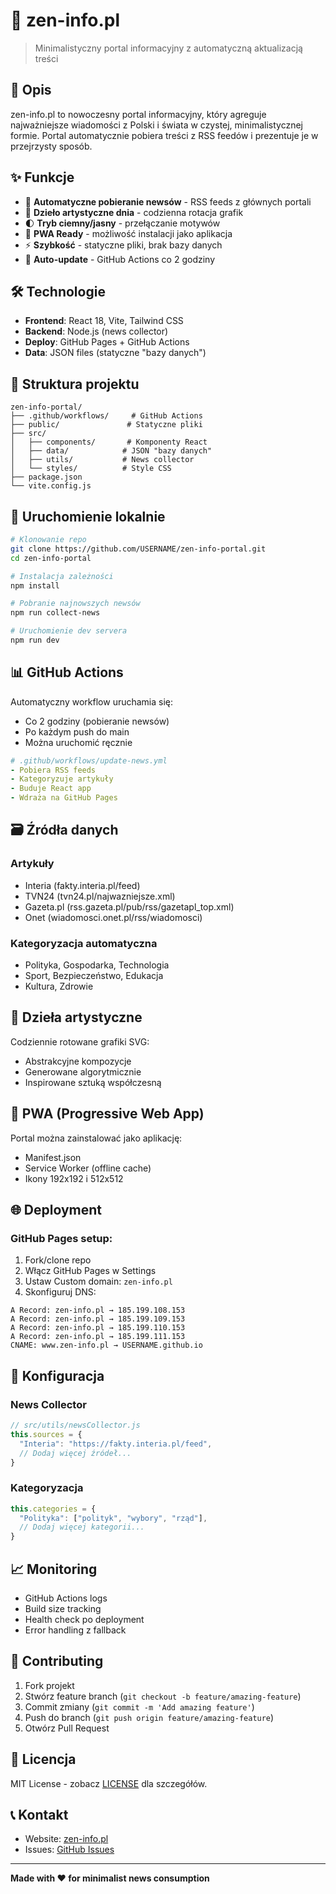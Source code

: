 # 🌟 zen-info.pl

> Minimalistyczny portal informacyjny z automatyczną aktualizacją treści

## 📖 Opis

zen-info.pl to nowoczesny portal informacyjny, który agreguje najważniejsze wiadomości z Polski i świata w czystej, minimalistycznej formie. Portal automatycznie pobiera treści z RSS feedów i prezentuje je w przejrzysty sposób.

## ✨ Funkcje

- 📰 **Automatyczne pobieranie newsów** - RSS feeds z głównych portali
- 🎨 **Dzieło artystyczne dnia** - codzienna rotacja grafik
- 🌓 **Tryb ciemny/jasny** - przełączanie motywów
- 📱 **PWA Ready** - możliwość instalacji jako aplikacja
- ⚡ **Szybkość** - statyczne pliki, brak bazy danych
- 🔄 **Auto-update** - GitHub Actions co 2 godziny

## 🛠️ Technologie

- **Frontend**: React 18, Vite, Tailwind CSS
- **Backend**: Node.js (news collector)
- **Deploy**: GitHub Pages + GitHub Actions
- **Data**: JSON files (statyczne "bazy danych")

## 📁 Struktura projektu

```
zen-info-portal/
├── .github/workflows/     # GitHub Actions
├── public/               # Statyczne pliki
├── src/
│   ├── components/       # Komponenty React
│   ├── data/            # JSON "bazy danych"
│   ├── utils/           # News collector
│   └── styles/          # Style CSS
├── package.json
└── vite.config.js
```

## 🚀 Uruchomienie lokalnie

```bash
# Klonowanie repo
git clone https://github.com/USERNAME/zen-info-portal.git
cd zen-info-portal

# Instalacja zależności
npm install

# Pobranie najnowszych newsów
npm run collect-news

# Uruchomienie dev servera
npm run dev
```

## 📊 GitHub Actions

Automatyczny workflow uruchamia się:
- Co 2 godziny (pobieranie newsów)
- Po każdym push do main
- Można uruchomić ręcznie

```yaml
# .github/workflows/update-news.yml
- Pobiera RSS feeds
- Kategoryzuje artykuły  
- Buduje React app  
- Wdraża na GitHub Pages
```

## 🗃️ Źródła danych

### Artykuły
- Interia (fakty.interia.pl/feed)
- TVN24 (tvn24.pl/najwazniejsze.xml)
- Gazeta.pl (rss.gazeta.pl/pub/rss/gazetapl_top.xml)
- Onet (wiadomosci.onet.pl/rss/wiadomosci)

### Kategoryzacja automatyczna
- Polityka, Gospodarka, Technologia
- Sport, Bezpieczeństwo, Edukacja
- Kultura, Zdrowie

## 🎨 Dzieła artystyczne

Codziennie rotowane grafiki SVG:
- Abstrakcyjne kompozycje
- Generowane algorytmicznie
- Inspirowane sztuką współczesną

## 📱 PWA (Progressive Web App)

Portal można zainstalować jako aplikację:
- Manifest.json
- Service Worker (offline cache)
- Ikony 192x192 i 512x512

## 🌐 Deployment

### GitHub Pages setup:
1. Fork/clone repo
2. Włącz GitHub Pages w Settings
3. Ustaw Custom domain: `zen-info.pl`
4. Skonfiguruj DNS:

```
A Record: zen-info.pl → 185.199.108.153
A Record: zen-info.pl → 185.199.109.153  
A Record: zen-info.pl → 185.199.110.153
A Record: zen-info.pl → 185.199.111.153
CNAME: www.zen-info.pl → USERNAME.github.io
```

## 🔧 Konfiguracja

### News Collector
```javascript
// src/utils/newsCollector.js
this.sources = {
  "Interia": "https://fakty.interia.pl/feed",
  // Dodaj więcej źródeł...
}
```

### Kategoryzacja
```javascript
this.categories = {
  "Polityka": ["polityk", "wybory", "rząd"],
  // Dodaj więcej kategorii...
}
```

## 📈 Monitoring

- GitHub Actions logs
- Build size tracking  
- Health check po deployment
- Error handling z fallback

## 🤝 Contributing

1. Fork projekt
2. Stwórz feature branch (`git checkout -b feature/amazing-feature`)
3. Commit zmiany (`git commit -m 'Add amazing feature'`)
4. Push do branch (`git push origin feature/amazing-feature`)
5. Otwórz Pull Request

## 📄 Licencja

MIT License - zobacz [LICENSE](LICENSE) dla szczegółów.

## 📞 Kontakt

- Website: [zen-info.pl](https://zen-info.pl)
- Issues: [GitHub Issues](https://github.com/USERNAME/zen-info-portal/issues)

---

**Made with ❤️ for minimalist news consumption**

